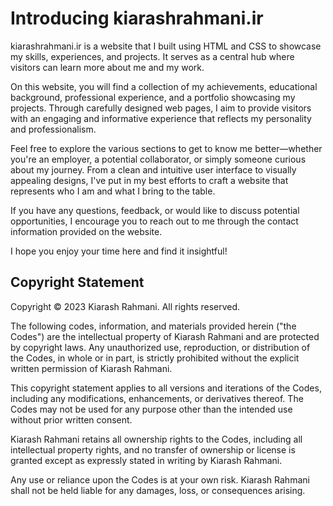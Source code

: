 <!DOCTYPE html>
<html lang="en">
<head>
  <meta charset="UTF-8">
  <meta name="viewport" content="width=device-width, initial-scale=1.0">
</head>
<body>
  <h1>Introducing kiarashrahmani.ir</h1>
  <p>
    kiarashrahmani.ir is a website that I built using HTML and CSS to showcase my skills, experiences, and projects. It serves as a central hub where visitors can learn more about me and my work.
  </p>
  <p>
    On this website, you will find a collection of my achievements, educational background, professional experience, and a portfolio showcasing my projects. Through carefully designed web pages, I aim to provide visitors with an engaging and informative experience that reflects my personality and professionalism.
  </p>
  <p>
    Feel free to explore the various sections to get to know me better—whether you're an employer, a potential collaborator, or simply someone curious about my journey. From a clean and intuitive user interface to visually appealing designs, I've put in my best efforts to craft a website that represents who I am and what I bring to the table.
  </p>
  <p>
    If you have any questions, feedback, or would like to discuss potential opportunities, I encourage you to reach out to me through the contact information provided on the website.
  </p>
  <p>
    I hope you enjoy your time here and find it insightful!
  </p>
  
  <h2>Copyright Statement</h2>
  <p>
    Copyright &copy; 2023 Kiarash Rahmani. All rights reserved.
  </p>
  <p>
    The following codes, information, and materials provided herein ("the Codes") are the intellectual property of Kiarash Rahmani and are protected by copyright laws. Any unauthorized use, reproduction, or distribution of the Codes, in whole or in part, is strictly prohibited without the explicit written permission of Kiarash Rahmani.
  </p>
  <p>
    This copyright statement applies to all versions and iterations of the Codes, including any modifications, enhancements, or derivatives thereof. The Codes may not be used for any purpose other than the intended use without prior written consent.
  </p>
  <p>
    Kiarash Rahmani retains all ownership rights to the Codes, including all intellectual property rights, and no transfer of ownership or license is granted except as expressly stated in writing by Kiarash Rahmani.
  </p>
  <p>
    Any use or reliance upon the Codes is at your own risk. Kiarash Rahmani shall not be held liable for any damages, loss, or consequences arising.
  </p>
</body>
</html>